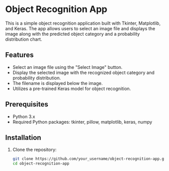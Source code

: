 # Object Recognition App

This is a simple object recognition application built with Tkinter, Matplotlib, and Keras. The app allows users to select an image file and displays the image along with the predicted object category and a probability distribution chart.

## Features

- Select an image file using the "Select Image" button.
- Display the selected image with the recognized object category and probability distribution.
- The filename is displayed below the image.
- Utilizes a pre-trained Keras model for object recognition.

## Prerequisites

- Python 3.x
- Required Python packages: tkinter, pillow, matplotlib, keras, numpy

## Installation

1. Clone the repository:

   ```bash
   git clone https://github.com/your_username/object-recognition-app.git
   cd object-recognition-app
